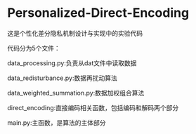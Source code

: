 # Personalized-Direct-Encoding
这是个性化差分隐私机制设计与实现中的实验代码

代码分为5个文件：

data_processing.py:负责从dat文件中读取数据

data_redisturbance.py:数据再扰动算法

data_weighted_summation.py:数据加权组合算法

direct_encoding:直接编码相关函数，包括编码和解码两个部分

main.py:主函数，是算法的主体部分

